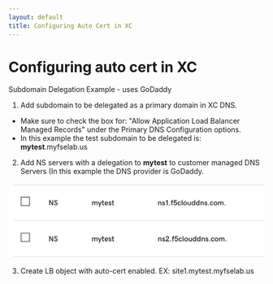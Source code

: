 ```yaml
---
layout: default
title: Configuring Auto Cert in XC
---
```


# Configuring auto cert in XC

Subdomain Delegation Example - uses GoDaddy
1. Add subdomain to be delegated as a primary domain in XC DNS.
* Make sure to check the box for: "Allow Application Load Balancer Managed Records" under the Primary DNS Configuration options.
* In this example the test subdomain to be delegated is: **mytest**.myfselab.us

2. Add NS servers with a delegation to **mytest** to customer managed DNS Servers (In this example the DNS provider is GoDaddy.

![GoDaddy DNS config](../images/ns.png)

3. Create LB object with auto-cert enabled. EX: site1.mytest.myfselab.us


